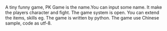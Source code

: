 A tiny funny game, PK Game is the name.You can input some name. It make the players character and fight.
The game system is open. You can extend the items, skills eg.
The game is written by python.
The game use Chinese sample, code as utf-8.


